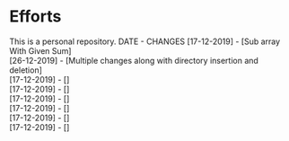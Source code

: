 # Efforts
This is a personal repository.
DATE    -   CHANGES
[17-12-2019]  -   [Sub array With Given Sum]\
[26-12-2019]  -   [Multiple changes along with directory insertion and deletion]\
[17-12-2019]  -   []\
[17-12-2019]  -   []\
[17-12-2019]  -   []\
[17-12-2019]  -   []\
[17-12-2019]  -   []\
[17-12-2019]  -   []
